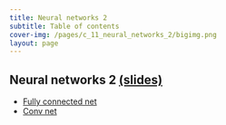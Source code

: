 ```yaml
---
title: Neural networks 2
subtitle: Table of contents
cover-img: /pages/c_11_neural_networks_2/bigimg.png
layout: page
---
```


## **Neural networks 2** [(slides)](/pages/c_11_neural_networks_2/class_slides.html)

- [Fully connected net](/pages/c_11_neural_networks_2/fully_connected_nb/)
- [Conv net](/pages/c_11_neural_networks_2/conv_nn_nb/)

